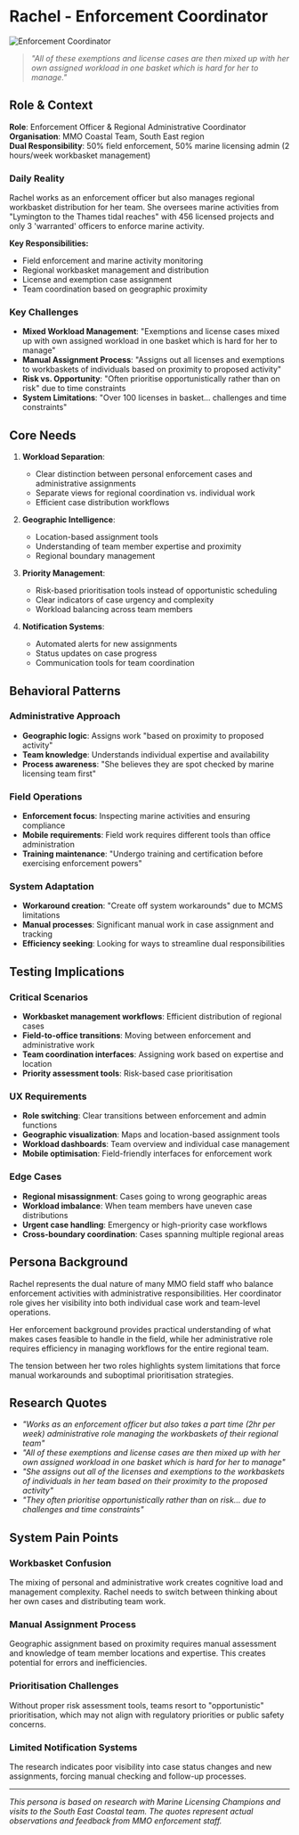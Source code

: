 # Rachel - Enforcement Coordinator

![Enforcement Coordinator](https://via.placeholder.com/800x400?text=Rachel+-+Enforcement+Coordinator)

> _"All of these exemptions and license cases are then mixed up with her own assigned workload in one basket which is hard for her to manage."_

## Role & Context

**Role**: Enforcement Officer & Regional Administrative Coordinator  
**Organisation**: MMO Coastal Team, South East region  
**Dual Responsibility**: 50% field enforcement, 50% marine licensing admin (2 hours/week workbasket management)

### Daily Reality

Rachel works as an enforcement officer but also manages regional workbasket distribution for her team. She oversees marine activities from "Lymington to the Thames tidal reaches" with 456 licensed projects and only 3 'warranted' officers to enforce marine activity.

**Key Responsibilities:**

- Field enforcement and marine activity monitoring
- Regional workbasket management and distribution
- License and exemption case assignment
- Team coordination based on geographic proximity

### Key Challenges

- **Mixed Workload Management**: "Exemptions and license cases mixed up with own assigned workload in one basket which is hard for her to manage"
- **Manual Assignment Process**: "Assigns out all licenses and exemptions to workbaskets of individuals based on proximity to proposed activity"
- **Risk vs. Opportunity**: "Often prioritise opportunistically rather than on risk" due to time constraints
- **System Limitations**: "Over 100 licenses in basket... challenges and time constraints"

## Core Needs

1. **Workload Separation**:
   - Clear distinction between personal enforcement cases and administrative assignments
   - Separate views for regional coordination vs. individual work
   - Efficient case distribution workflows

2. **Geographic Intelligence**:
   - Location-based assignment tools
   - Understanding of team member expertise and proximity
   - Regional boundary management

3. **Priority Management**:
   - Risk-based prioritisation tools instead of opportunistic scheduling
   - Clear indicators of case urgency and complexity
   - Workload balancing across team members

4. **Notification Systems**:
   - Automated alerts for new assignments
   - Status updates on case progress
   - Communication tools for team coordination

## Behavioral Patterns

### Administrative Approach

- **Geographic logic**: Assigns work "based on proximity to proposed activity"
- **Team knowledge**: Understands individual expertise and availability
- **Process awareness**: "She believes they are spot checked by marine licensing team first"

### Field Operations

- **Enforcement focus**: Inspecting marine activities and ensuring compliance
- **Mobile requirements**: Field work requires different tools than office administration
- **Training maintenance**: "Undergo training and certification before exercising enforcement powers"

### System Adaptation

- **Workaround creation**: "Create off system workarounds" due to MCMS limitations
- **Manual processes**: Significant manual work in case assignment and tracking
- **Efficiency seeking**: Looking for ways to streamline dual responsibilities

## Testing Implications

### Critical Scenarios

- **Workbasket management workflows**: Efficient distribution of regional cases
- **Field-to-office transitions**: Moving between enforcement and administrative work
- **Team coordination interfaces**: Assigning work based on expertise and location
- **Priority assessment tools**: Risk-based case prioritisation

### UX Requirements

- **Role switching**: Clear transitions between enforcement and admin functions
- **Geographic visualization**: Maps and location-based assignment tools
- **Workload dashboards**: Team overview and individual case management
- **Mobile optimisation**: Field-friendly interfaces for enforcement work

### Edge Cases

- **Regional misassignment**: Cases going to wrong geographic areas
- **Workload imbalance**: When team members have uneven case distributions
- **Urgent case handling**: Emergency or high-priority case workflows
- **Cross-boundary coordination**: Cases spanning multiple regional areas

## Persona Background

Rachel represents the dual nature of many MMO field staff who balance enforcement activities with administrative responsibilities. Her coordinator role gives her visibility into both individual case work and team-level operations.

Her enforcement background provides practical understanding of what makes cases feasible to handle in the field, while her administrative role requires efficiency in managing workflows for the entire regional team.

The tension between her two roles highlights system limitations that force manual workarounds and suboptimal prioritisation strategies.

## Research Quotes

- _"Works as an enforcement officer but also takes a part time (2hr per week) administrative role managing the workbaskets of their regional team"_
- _"All of these exemptions and license cases are then mixed up with her own assigned workload in one basket which is hard for her to manage"_
- _"She assigns out all of the licenses and exemptions to the workbaskets of individuals in her team based on their proximity to the proposed activity"_
- _"They often prioritise opportunistically rather than on risk... due to challenges and time constraints"_

## System Pain Points

### Workbasket Confusion

The mixing of personal and administrative work creates cognitive load and management complexity. Rachel needs to switch between thinking about her own cases and distributing team work.

### Manual Assignment Process

Geographic assignment based on proximity requires manual assessment and knowledge of team member locations and expertise. This creates potential for errors and inefficiencies.

### Prioritisation Challenges

Without proper risk assessment tools, teams resort to "opportunistic" prioritisation, which may not align with regulatory priorities or public safety concerns.

### Limited Notification Systems

The research indicates poor visibility into case status changes and new assignments, forcing manual checking and follow-up processes.

---

_This persona is based on research with Marine Licensing Champions and visits to the South East Coastal team. The quotes represent actual observations and feedback from MMO enforcement staff._
